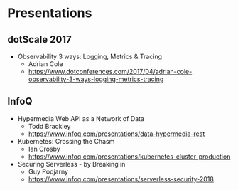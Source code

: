 # Presentations
## dotScale 2017
* Observability 3 ways: Logging, Metrics & Tracing
  * Adrian Cole
  * https://www.dotconferences.com/2017/04/adrian-cole-observability-3-ways-logging-metrics-tracing

## InfoQ
* Hypermedia Web API as a Network of Data
  * Todd Brackley
  * https://www.infoq.com/presentations/data-hypermedia-rest
* Kubernetes: Crossing the Chasm
  * Ian Crosby
  * https://www.infoq.com/presentations/kubernetes-cluster-production
* Securing Serverless - by Breaking in
  * Guy Podjarny
  * https://www.infoq.com/presentations/serverless-security-2018
